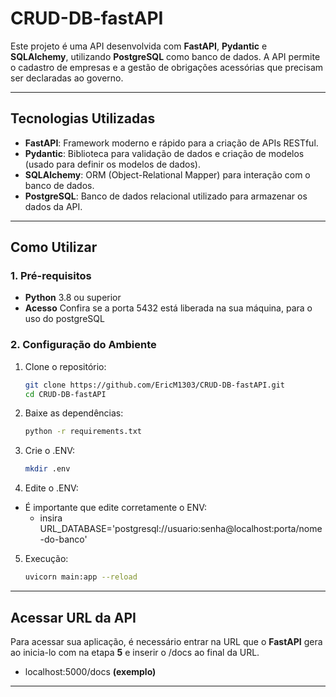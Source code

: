 # CRUD-DB-fastAPI

Este projeto é uma API desenvolvida com **FastAPI**, **Pydantic** e **SQLAlchemy**, utilizando **PostgreSQL** como banco de dados. A API permite o cadastro de empresas e a gestão de obrigações acessórias que precisam ser declaradas ao governo.

---

## Tecnologias Utilizadas

- **FastAPI**: Framework moderno e rápido para a criação de APIs RESTful.
- **Pydantic**: Biblioteca para validação de dados e criação de modelos (usado para definir os modelos de dados).
- **SQLAlchemy**: ORM (Object-Relational Mapper) para interação com o banco de dados.
- **PostgreSQL**: Banco de dados relacional utilizado para armazenar os dados da API.

---

## Como Utilizar

### 1. Pré-requisitos

- **Python** 3.8 ou superior
- **Acesso** Confira se a porta 5432 está liberada na sua máquina, para o uso do postgreSQL

### 2. Configuração do Ambiente

1. Clone o repositório:
   ```bash
   git clone https://github.com/EricM1303/CRUD-DB-fastAPI.git
   cd CRUD-DB-fastAPI
   ```
2. Baixe as dependências:
    ```bash	
    python -r requirements.txt
    ```
3. Crie o .ENV:
    ```bash
    mkdir .env
    ```
4. Edite o .ENV:
- É importante que edite corretamente o ENV:
    - insira URL_DATABASE='postgresql://usuario:senha@localhost:porta/nome-do-banco'

5. Execução:
    ```bash
    uvicorn main:app --reload
    ```
---
## Acessar URL da API
Para acessar sua aplicação, é necessário entrar na URL que o **FastAPI** gera ao inicia-lo com na etapa **5** e inserir o /docs ao final da URL.
- localhost:5000/docs **(exemplo)**

---
